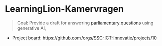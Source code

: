 # LearningLion-Kamervragen

> Goal: Provide a draft for answering [parliamentary questions](https://www.tweedekamer.nl/kamerstukken/kamervragen) using generative AI,

* Project board: https://github.com/orgs/SSC-ICT-Innovatie/projects/10



